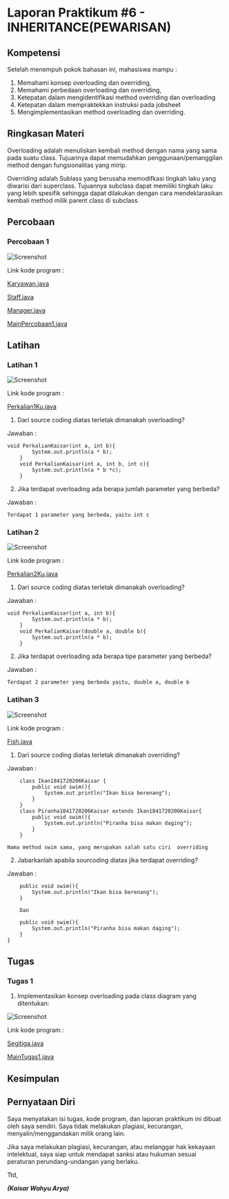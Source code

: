 # Laporan Praktikum #6 - INHERITANCE(PEWARISAN)

## Kompetensi

Setelah menempuh pokok bahasan ini, mahasiswa mampu :
1. Memahami konsep overloading dan overriding,
2. Memahami perbedaan overloading dan overriding,
3. Ketepatan dalam mengidentifikasi method overriding dan overloading
4. Ketepatan dalam mempraktekkan instruksi pada jobsheet
5. Mengimplementasikan method overloading dan overriding.



## Ringkasan Materi
Overloading adalah menuliskan kembali method dengan nama yang sama pada suatu class. Tujuannya dapat memudahkan penggunaan/pemanggilan method dengan fungsionalitas yang mirip.

Overriding adalah Sublass yang berusaha memodifkasi tingkah laku yang diwarisi dari superclass. Tujuannya subclass dapat memiliki tingkah laku yang lebih spesifik sehingga dapat dilakukan dengan cara mendeklarasikan kembali method milik parent class di subclass.
 

## Percobaan

### Percobaan 1

![Screenshot](img/Screenshot_1.jpg)

Link kode program :

[Karyawan.java](../../src/7_Overriding_dan_Overloading/Karyawan1841720206Kaisar.java)

[Staff.java](../../src/7_Overriding_dan_Overloading/Staff1841720206Kaisar.java)

[Manager.java](../../src/7_Overriding_dan_Overloading/Manager1841720206Kaisar.java)

[MainPercobaan1.java](../../src/7_Overriding_dan_Overloading/MainPercobaan11841720206Kaisar.java)


## Latihan

### Latihan 1

![Screenshot](img/Screenshot_2.jpg)

Link kode program :

[Perkalian1Ku.java](../../src/7_Overriding_dan_Overloading/Perkalian1Ku1841720206Kaisar.java)

1. Dari source coding diatas terletak dimanakah overloading?

Jawaban :

    void PerkalianKaisar(int a, int b){
            System.out.println(a * b);
        }
        void PerkalianKaisar(int a, int b, int c){
            System.out.println(a * b *c);
        }
 
 2. Jika terdapat overloading ada berapa jumlah parameter yang berbeda?

 Jawaban :

    Terdapat 1 parameter yang berbeda, yaitu int c

### Latihan 2

![Screenshot](img/Screenshot_3.jpg)

Link kode program :

[Perkalian2Ku.java](../../src/7_Overriding_dan_Overloading/Perkalian1Ku1841720206Kaisar.java)

1. Dari source coding diatas terletak dimanakah overloading?

Jawaban :

    void PerkalianKaisar(int a, int b){
            System.out.println(a * b);
        }
        void PerkalianKaisar(double a, double b){
            System.out.println(a * b);
        }

2. Jika terdapat overloading ada berapa tipe parameter yang berbeda?

Jawaban :

    Terdapat 2 parameter yang berbeda yaitu, double a, double b

### Latihan 3

![Screenshot](img/Screenshot_4.jpg)

Link kode program :

[Fish.java](../../src/7_Overriding_dan_Overloading/Fish1841720206Kaisar.java)

1. Dari source coding diatas terletak dimanakah overriding?

Jawaban :

        class Ikan1841720206Kaisar {
            public void swim(){
                System.out.println("Ikan bisa berenang");
            }
        }
        class Piranha1841720206Kaisar extends Ikan1841720206Kaisar{
            public void swim(){
                System.out.println("Piranha bisa makan daging");
            }
        }

    Nama method swim sama, yang merupakan salah satu ciri  overriding

 2. Jabarkanlah apabila sourcoding diatas jika terdapat overriding?

Jawaban :

        public void swim(){
            System.out.println("Ikan bisa berenang");
        }

        Dan

        public void swim(){
            System.out.println("Piranha bisa makan daging");
        }
    }



## Tugas

### Tugas 1

1. Implementasikan konsep overloading pada class diagram yang ditentukan:

![Screenshot](img/Screenshot_5.jpg)

Link kode program :

[Segitiga.java](../../src/7_Overriding_dan_Overloading/Segitiga1841720206Kaisar.java)

[MainTugas1.java](../../src/7_Overriding_dan_Overloading/MainTugas11841720206Kaisar.java)

## Kesimpulan



## Pernyataan Diri

Saya menyatakan isi tugas, kode program, dan laporan praktikum ini dibuat oleh saya sendiri. Saya tidak melakukan plagiasi, kecurangan, menyalin/menggandakan milik orang lain.

Jika saya melakukan plagiasi, kecurangan, atau melanggar hak kekayaan intelektual, saya siap untuk mendapat sanksi atau hukuman sesuai peraturan perundang-undangan yang berlaku.

Ttd,

***(Kaisar Wahyu Arya)***
